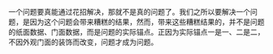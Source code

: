 一个问题要真能通过花招解决，那就不是真的问题了。我们之所以要解决一个问题，是因为这个问题会带来糟糕的结果，然而，带来这些糟糕结果的，并不是问题的纸面数据、门面数据，而是问题的实际锚点。正因为实际锚点一是一、二是二，不因外观门面的装饰而改变，问题才成为问题。

